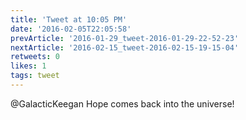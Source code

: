 ```yaml
---
title: 'Tweet at 10:05 PM'
date: '2016-02-05T22:05:58'
prevArticle: '2016-01-29_tweet-2016-01-29-22-52-23'
nextArticle: '2016-02-15_tweet-2016-02-15-19-15-04'
retweets: 0
likes: 1
tags: tweet
---
```

@GalacticKeegan Hope comes back into the universe!